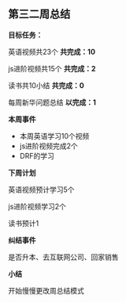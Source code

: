 ## 第三二周总结



**目标任务：**

英语视频共23个           **共完成：10**

js进阶视频共15个        **共完成：2**

读书共10小结               **共完成：0**

每周新华问题总结        **以完成：1**

**本周事件**

- 本周英语学习10个视频
- js进阶视频完成2个
- DRF的学习



**下周计划**

英语视频预计学习5个

js进阶视频学习2个

读书预计1

**纠结事件**

是否升本、去互联网公司、回家销售

**小结**

开始慢慢更改周总结模式





